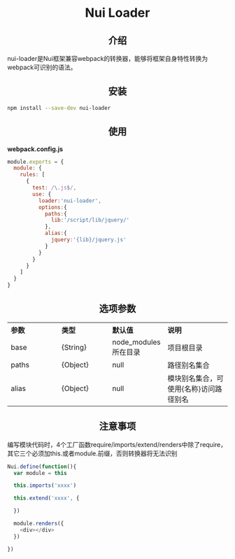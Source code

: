 <div align="center">
  <h1>Nui Loader</h1>
</div>

<h2 align="center">介绍</h2>
nui-loader是Nui框架兼容webpack的转换器，能够将框架自身特性转换为webpack可识别的语法。

<h2 align="center">安装</h2>

```bash
npm install --save-dev nui-loader
```

<h2 align="center">使用</h2>

**webpack.config.js**
```js
module.exports = {
  module: {
    rules: [
      {
        test: /\.js$/,
        use: {
          loader:'nui-loader',
          options:{
            paths:{
              lib:'/script/lib/jquery/'
            },
            alias:{
              jquery:'{lib}/jquery.js'
            }
          }
        }
      }
    ]
  }
}
```

<h2 align="center">选项参数</h2>

<table style="width:100%; text-align:left;">
    <tr>
        <th width="100">参数</th>
        <th width="100">类型</th>
        <th width="100">默认值</th>
        <th>说明</th>
    </tr>
    <tr>
      <td>base</td>
      <td>{String}</td>
      <td>node_modules所在目录</td>
      <td>项目根目录</td>
    </tr>
    <tr>
      <td>paths</td>
      <td>{Object}</td>
      <td>null</td>
      <td>路径别名集合</td>
    </tr>
    <tr>
      <td>alias</td>
      <td>{Object}</td>
      <td>null</td>
      <td>模块别名集合，可使用{名称}访问路径别名</td>
    </tr>
</table>

<h2 align="center">注意事项</h2>

编写模块代码时，4个工厂函数require/imports/extend/renders中除了require，其它三个必须加this.或者module.前缀，否则转换器将无法识别
```js
Nui.define(function(){
  var module = this

  this.imports('xxxx')

  this.extend('xxxx', {

  })

  module.renders({
    <div></div>
  })

})
```

